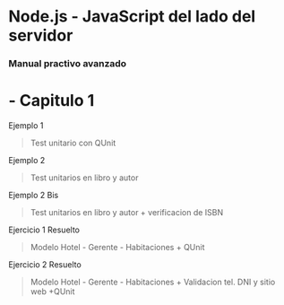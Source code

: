 # Node.js - JavaScript del lado del servidor

### Manual practivo avanzado

# - Capitulo 1

Ejemplo 1

> Test unitario con QUnit

Ejemplo 2

> Test unitarios en libro y autor

Ejemplo 2 Bis

> Test unitarios en libro y autor + verificacion de ISBN

Ejercicio 1 Resuelto

> Modelo Hotel - Gerente - Habitaciones + QUnit

Ejercicio 2 Resuelto

> Modelo Hotel - Gerente - Habitaciones + Validacion tel. DNI y sitio web +QUnit

